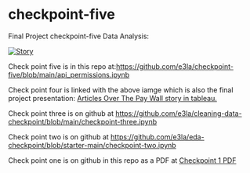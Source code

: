 # checkpoint-five
Final Project checkpoint-five Data Analysis:

<a href="https://public.tableau.com/app/profile/helena.marvin/viz/UMSL-Article-Metadata/Story?publish=yes" TARGET = "_blank"><img alt='Story ' src='https:&#47;&#47;public.tableau.com&#47;static&#47;images&#47;UM&#47;UMSL-Article-Metadata&#47;Story&#47;1_rss.png' style='border: none' /></a>

Check point five is in this repo at:<a href="https://github.com/e3la/checkpoint-five/blob/main/api_permissions.ipynb" TARGET ="_blank">https://github.com/e3la/checkpoint-five/blob/main/api_permissions.ipynb</a>
<p></p>
Check point four is linked with the above iamge which is also the final project presentation: 
<a href="https://public.tableau.com/app/profile/helena.marvin/viz/UMSL-Article-Metadata/Story?publish=yes" TARGET = "_blank">Articles Over The Pay Wall story in tableau.</a><br>
<p></p>
Check point three is on github at <a href="https://github.com/e3la/cleaning-data-checkpoint/blob/main/checkpoint-three.ipynb" TARGET = "_blank">https://github.com/e3la/cleaning-data-checkpoint/blob/main/checkpoint-three.ipynb</a><br>
<p></p>
Check point two is on github at <a href="https://github.com/e3la/eda-checkpoint/blob/starter-main/checkpoint-two.ipynb" TARGET = "_blank">https://github.com/e3la/eda-checkpoint/blob/starter-main/checkpoint-two.ipynb</a><br>
<p></p>
Check point one is on github in this repo as a PDF at <a href="https://github.com/e3la/checkpoint-five/blob/main/Lena%20Marvin%20-%20DA%20Final%20Project%20Checkpoint%20One.pdf" TARGET="_blank">Checkpoint 1 PDF
</a>
